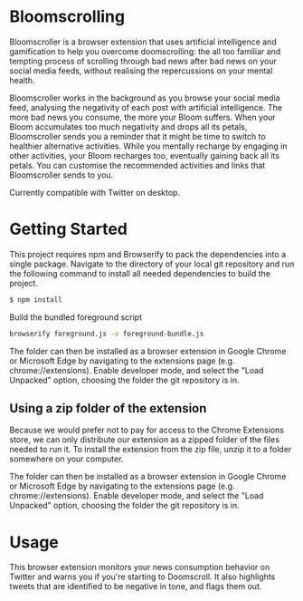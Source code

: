 # Bloomscrolling

Bloomscroller is a browser extension that uses artificial intelligence and gamification to help you overcome doomscrolling: the all too familiar and tempting process of scrolling through bad news after bad news on your social media feeds, without realising the repercussions on your mental health.

Bloomscroller works in the background as you browse your social media feed, analysing the negativity of each post with artificial intelligence. The more bad news you consume, the more your Bloom suffers. When your Bloom accumulates too much negativity and drops all its petals, Bloomscroller sends you a reminder that it might be time to switch to healthier alternative activities. While you mentally recharge by engaging in other activities, your Bloom recharges too, eventually gaining back all its petals. You can customise the recommended activities and links that Bloomscroller sends to you.  

Currently compatible with Twitter on desktop.

# Getting Started

This project requires npm and Browserify to pack the dependencies into a single package. Navigate to the directory of your local git repository and run the following command to install all needed dependencies to build the project.

```bash
$ npm install
```

Build the bundled foreground script
```bash
browserify foreground.js -o foreground-bundle.js  
```

The folder can then be installed as a browser extension in Google Chrome or Microsoft Edge by navigating to the extensions page (e.g. chrome://extensions). Enable developer mode, and select the "Load Unpacked" option, choosing the folder the git repository is in.

## Using a zip folder of the extension

Because we would prefer not to pay for access to the Chrome Extensions store, we can only distribute our extension as a zipped folder of the files needed to run it. To install the extension from the zip file, unzip it to a folder somewhere on your computer.

The folder can then be installed as a browser extension in Google Chrome or Microsoft Edge by navigating to the extensions page (e.g. chrome://extensions). Enable developer mode, and select the "Load Unpacked" option, choosing the folder the git repository is in.

# Usage
This browser extension monitors your news consumption behavior on Twitter and warns you if you're starting to Doomscroll. It also highlights tweets that are identified to be negative in tone, and flags them out.
